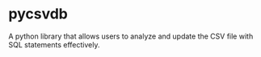 # pycsvdb
A python library that allows users to analyze and update the CSV file with SQL statements effectively.
